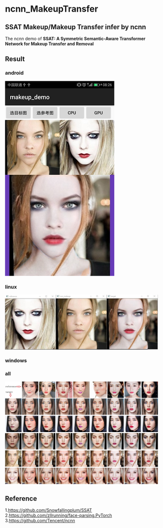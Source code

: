 # ncnn_MakeupTransfer    
## SSAT Makeup/Makeup Transfer infer by  ncnn  
The ncnn demo of **SSAT: A Symmetric Semantic-Aware Transformer Network for Makeup Transfer and Removal**  

## Result  
### android  
![](android_result.jpg)  
### linux  
![](linux_result.jpg)  
### windows  
### all  
![](result.jpg)  

## Reference  
1.https://github.com/Snowfallingplum/SSAT  
2.https://github.com/zllrunning/face-parsing.PyTorch  
3.https://github.com/Tencent/ncnn  
